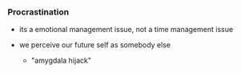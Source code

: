 ### Procrastination

- its a emotional management issue, not a time management issue

- we perceive our future self as somebody else
  
  - "amygdala hijack"




